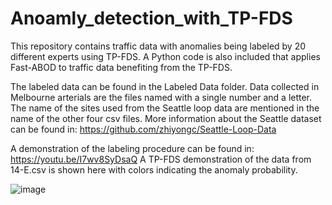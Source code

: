 # Anoamly_detection_with_TP-FDS
This repository contains traffic data with anomalies being labeled by 20 different experts using TP-FDS. 
A Python code is also included that applies Fast-ABOD to traffic data benefiting from the TP-FDS.

The labeled data can be found in the Labeled Data folder. Data collected in Melbourne arterials are the files named with a single number and a letter. 
The name of the sites used from the Seattle loop data are mentioned in the name of the other four csv files. 
More information about the Seattle dataset can be found in: https://github.com/zhiyongc/Seattle-Loop-Data 

A demonstration of the labeling procedure can be found in: https://youtu.be/I7wv8SyDsaQ
A TP-FDS demonstration of the data from 14-E.csv is shown here with colors indicating the anomaly probability.

![image](https://user-images.githubusercontent.com/112522995/207738766-6141bff3-89c7-4d29-bc87-699cfd137e17.png)
